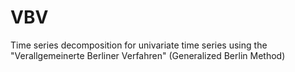 # VBV

Time series decomposition for univariate time series using the "Verallgemeinerte Berliner Verfahren" (Generalized Berlin Method)